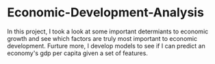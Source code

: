# Economic-Development-Analysis

In this project, I took a look at some important determiants to economic growth and see which factors are truly most important to economic development. Furture more, I develop models to see if I can predict an economy's gdp per capita given a set of features.
